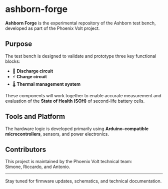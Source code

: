 # ashborn-forge

**Ashborn Forge** is the experimental repository of the Ashborn test bench, developed as part of the Phoenix Volt project.

## Purpose

The test bench is designed to validate and prototype three key functional blocks:

- 🔋 **Discharge circuit**  
- ⚡ **Charge circuit**  
- 🌡️ **Thermal management system**

These components will work together to enable accurate measurement and evaluation of the **State of Health (SOH)** of second-life battery cells.

## Tools and Platform

The hardware logic is developed primarily using **Arduino-compatible microcontrollers**, sensors, and power electronics.

## Contributors

This project is maintained by the Phoenix Volt technical team:  
Simone, Riccardo, and Antonio.

---

Stay tuned for firmware updates, schematics, and technical documentation.